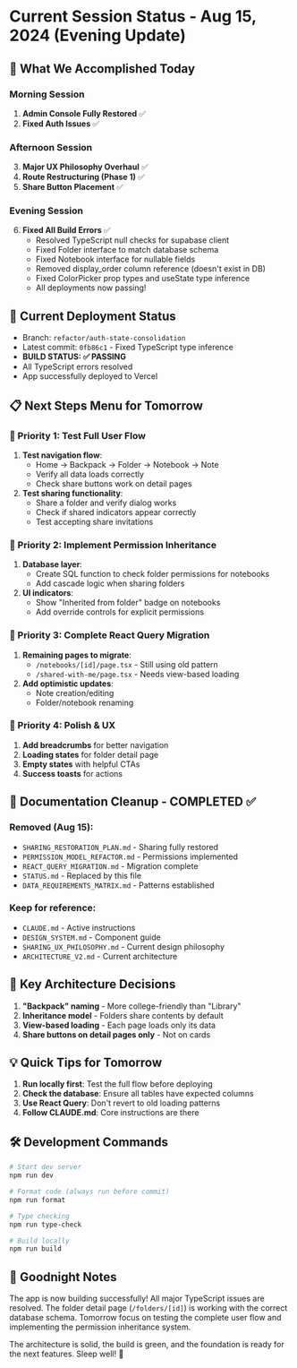 # Current Session Status - Aug 15, 2024 (Evening Update)

## 🎯 What We Accomplished Today

### Morning Session

1. **Admin Console Fully Restored** ✅
2. **Fixed Auth Issues** ✅

### Afternoon Session

3. **Major UX Philosophy Overhaul** ✅
4. **Route Restructuring (Phase 1)** ✅
5. **Share Button Placement** ✅

### Evening Session

6. **Fixed All Build Errors** ✅
   - Resolved TypeScript null checks for supabase client
   - Fixed Folder interface to match database schema
   - Fixed Notebook interface for nullable fields
   - Removed display_order column reference (doesn't exist in DB)
   - Fixed ColorPicker prop types and useState type inference
   - All deployments now passing!

## 🚀 Current Deployment Status

- Branch: `refactor/auth-state-consolidation`
- Latest commit: `0fb86c1` - Fixed TypeScript type inference
- **BUILD STATUS: ✅ PASSING**
- All TypeScript errors resolved
- App successfully deployed to Vercel

## 📋 Next Steps Menu for Tomorrow

### 🥇 Priority 1: Test Full User Flow

1. **Test navigation flow**:
   - Home → Backpack → Folder → Notebook → Note
   - Verify all data loads correctly
   - Check share buttons work on detail pages
2. **Test sharing functionality**:
   - Share a folder and verify dialog works
   - Check if shared indicators appear correctly
   - Test accepting share invitations

### 🥈 Priority 2: Implement Permission Inheritance

1. **Database layer**:
   - Create SQL function to check folder permissions for notebooks
   - Add cascade logic when sharing folders
2. **UI indicators**:
   - Show "Inherited from folder" badge on notebooks
   - Add override controls for explicit permissions

### 🥉 Priority 3: Complete React Query Migration

1. **Remaining pages to migrate**:
   - `/notebooks/[id]/page.tsx` - Still using old pattern
   - `/shared-with-me/page.tsx` - Needs view-based loading
2. **Add optimistic updates**:
   - Note creation/editing
   - Folder/notebook renaming

### 🎨 Priority 4: Polish & UX

1. **Add breadcrumbs** for better navigation
2. **Loading states** for folder detail page
3. **Empty states** with helpful CTAs
4. **Success toasts** for actions

## 🧹 Documentation Cleanup - COMPLETED ✅

### Removed (Aug 15):

- `SHARING_RESTORATION_PLAN.md` - Sharing fully restored
- `PERMISSION_MODEL_REFACTOR.md` - Permissions implemented
- `REACT_QUERY_MIGRATION.md` - Migration complete
- `STATUS.md` - Replaced by this file
- `DATA_REQUIREMENTS_MATRIX.md` - Patterns established

### Keep for reference:

- `CLAUDE.md` - Active instructions
- `DESIGN_SYSTEM.md` - Component guide
- `SHARING_UX_PHILOSOPHY.md` - Current design philosophy
- `ARCHITECTURE_V2.md` - Current architecture

## 🔑 Key Architecture Decisions

1. **"Backpack" naming** - More college-friendly than "Library"
2. **Inheritance model** - Folders share contents by default
3. **View-based loading** - Each page loads only its data
4. **Share buttons on detail pages only** - Not on cards

## 💡 Quick Tips for Tomorrow

1. **Run locally first**: Test the full flow before deploying
2. **Check the database**: Ensure all tables have expected columns
3. **Use React Query**: Don't revert to old loading patterns
4. **Follow CLAUDE.md**: Core instructions are there

## 🛠 Development Commands

```bash
# Start dev server
npm run dev

# Format code (always run before commit)
npm run format

# Type checking
npm run type-check

# Build locally
npm run build
```

## 🌙 Goodnight Notes

The app is now building successfully! All major TypeScript issues are resolved. The folder detail page (`/folders/[id]`) is working with the correct database schema. Tomorrow focus on testing the complete user flow and implementing the permission inheritance system.

The architecture is solid, the build is green, and the foundation is ready for the next features. Sleep well! 🌟
